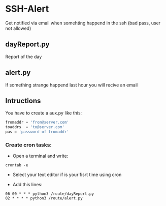 # SSH-Alert
Get notified via email when somehting happend in the ssh (bad pass, user not allowed)

## dayReport.py
Report of the day

## alert.py
If something strange happend last hour you will recive an email

## Intructions

You have to create a aux.py like this:

```python
fromaddr = 'from@server.com'
toaddrs  = 'to@server.com'
pas = 'password of fromaddr'
```

### Create cron tasks:

- Open a terminal and write:

```
crontab -e
```

- Select your text editor if is your fisrt time using cron

- Add this lines:

```
06 00 * * * python3 /route/dayReport.py
02 * * * * python3 /route/alert.py
```
